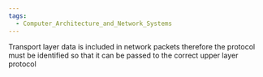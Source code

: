 ```yaml
---
tags:
  - Computer_Architecture_and_Network_Systems
---
```

Transport layer data is included in network packets therefore the protocol must be identified so that it can be passed to the correct upper layer protocol